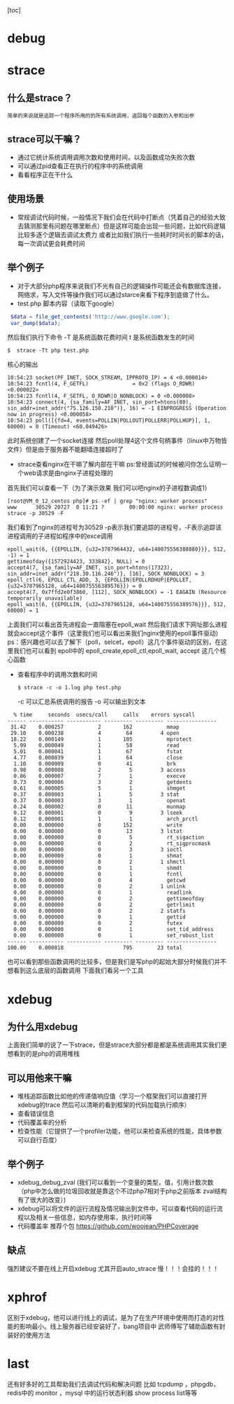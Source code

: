 [toc]
# debug
# strace
## 什么是strace？
    简单的来说就是追踪一个程序所用的的所有系统调用，返回每个函数的入参和出参
## strace可以干嘛？
- 通过它统计系统调用调用次数和使用时间，以及函数成功失败次数
- 可以通过pid查看正在执行的程序中的系统调用
- 看看程序正在干什么
## 使用场景
- 常规调试代码时候，一般情况下我们会在代码中打断点（凭着自己的经验大致去猜测那里有问题在哪里断点）但是这样可能会出现一些问题，比如代码逻辑比较多逐个逻辑去调试太费力 或者比如我们执行一些耗时时间长的脚本的话，每一次调试更会耗费时间
## 举个例子 
- 对于大部分php程序来说我们不光有自己的逻辑操作可能还会有数据库连接，网络求，写入文件等操作我们可以通过starce来看下程序到底做了什么。
- test.php 脚本内容（读取下google）
```php
 $data = file_get_contents('http://www.google.com');
 var_dump($data);

```
然后我们执行下命令  -T 是系统函数花费时间 t 是系统函数发生的时间
```
$  strace -Tt php test.php
```
核心的输出
```
10:54:23 socket(PF_INET, SOCK_STREAM, IPPROTO_IP) = 4 <0.000014>
10:54:23 fcntl(4, F_GETFL)              = 0x2 (flags O_RDWR) <0.000022>
10:54:23 fcntl(4, F_SETFL, O_RDWR|O_NONBLOCK) = 0 <0.000008>
10:54:23 connect(4, {sa_family=AF_INET, sin_port=htons(80), sin_addr=inet_addr("75.126.150.210")}, 16) = -1 EINPROGRESS (Operation now in progress) <0.000058>
10:54:23 poll([{fd=4, events=POLLIN|POLLOUT|POLLERR|POLLHUP}], 1, 60000) = 0 (Timeout) <60.049426>
```
此时系统创建了一个socket连接 然后poll处理4这个文件句柄事件（linux中万物皆文件）但是由于服务器不能翻墙连接超时了
- strace查看nginx在干嘛了解内部在干嘛 ps:曾经面试的时候被问你怎么证明一个web请求是由nginx子进程处理的

首先我们可以查看一下（为了演示效果 我们可以吧nginx的子进程数调成1）
```
[root@VM_0_12_centos php]# ps -ef | grep "nginx: worker process"  
www      30529 20727  0 11:21 ?        00:00:00 nginx: worker process
strace -p 30529 -F
```
我们看到了nginx的进程号为30529
-p表示我们要追踪的进程号，-F表示追踪该进程调用的子进程如程序中的exce调用
```
epoll_wait(6, {{EPOLLIN, {u32=3787964432, u64=140075556388880}}}, 512, -1) = 1
gettimeofday({1572924423, 333842}, NULL) = 0
accept4(7, {sa_family=AF_INET, sin_port=htons(17323), sin_addr=inet_addr("218.30.116.246")}, [16], SOCK_NONBLOCK) = 3
epoll_ctl(6, EPOLL_CTL_ADD, 3, {EPOLLIN|EPOLLRDHUP|EPOLLET, {u32=3787965128, u64=140075556389576}}) = 0
accept4(7, 0x7ffd2e0f3860, [112], SOCK_NONBLOCK) = -1 EAGAIN (Resource temporarily unavailable)
epoll_wait(6, {{EPOLLIN, {u32=3787965128, u64=140075556389576}}}, 512, 60000) = 1
```
上面我们可以看出首先进程会一直阻塞在epoll_wait 然后我们请求下网址那么进程就会accept这个事件（这里我们也可以看出来我们nginx使用的epoll事件驱动）ps：感兴趣也可以去了解下（poll，selcet，epoll）这几个事件驱动的区别，在这里我们也可以看到 epoll中的 epoll_create,epoll_ctl,epoll_wait,
accept 这几个核心函数

- 查看程序中的调用次数和时间
  ```
  $ strace -c -o 1.log php test.php
  ```
  -c 可以汇总系统调用的报告 -o 可以输出到文本
```
  % time     seconds  usecs/call     calls    errors syscall
------ ----------- ----------- --------- --------- ----------------
 31.42    0.000257           2       162           mmap
 29.10    0.000238           4        64         4 open
 18.22    0.000149           1       105           mprotect
  5.99    0.000049           1        58           read
  5.01    0.000041           1        67           fstat
  4.77    0.000039           1        64           close
  1.10    0.000009           0        41           brk
  0.98    0.000008           2         5         3 access
  0.86    0.000007           7         1           execve
  0.73    0.000006           3         2           getdents
  0.61    0.000005           5         1           shmget
  0.37    0.000003           1         5         3 stat
  0.37    0.000003           3         1           openat
  0.24    0.000002           0        11           munmap
  0.12    0.000001           0         9         3 lseek
  0.12    0.000001           1         1           arch_prctl
  0.00    0.000000           0       152           write
  0.00    0.000000           0        13         3 lstat
  0.00    0.000000           0         5           rt_sigaction
  0.00    0.000000           0         2           rt_sigprocmask
  0.00    0.000000           0         3         3 ioctl
  0.00    0.000000           0         1           shmat
  0.00    0.000000           0         2         1 shmctl
  0.00    0.000000           0         1           shmdt
  0.00    0.000000           0         1           fcntl
  0.00    0.000000           0         4           getcwd
  0.00    0.000000           0         2         1 unlink
  0.00    0.000000           0         1           readlink
  0.00    0.000000           0         2           gettimeofday
  0.00    0.000000           0         2           getrlimit
  0.00    0.000000           0         2         2 statfs
  0.00    0.000000           0         1           gettid
  0.00    0.000000           0         2           futex
  0.00    0.000000           0         1           set_tid_address
  0.00    0.000000           0         1           set_robust_list
------ ----------- ----------- --------- --------- ----------------
100.00    0.000818                   795        23 total

```
也可以看到那些函数调用的比较多，但是我们是写php的起始大部分时候我们并不想看到这么底层的函数调用 下面我们看另一个工具
# xdebug
## 为什么用xdebug
上面我们简单的说了一下strace，但是strace大部分都是都是系统调用其实我们更想看到的是php的调用堆栈
## 可以用他来干嘛
- 堆栈追踪函数比如他的传递值响应值（学习一个框架我们可以直接打开xdebug的trace 然后可以清晰的看到框架的代码加载执行顺序）
- 查看错误信息
- 代码覆盖率的分析
- 检查性能（它提供了一个profiler功能，他可以来检查系统的性能，具体参数可以自行百度）
## 举个例子
  - xdebug_debug_zval (我们可以看到一个变量的类型，值，引用计数次数（php中怎么做的垃圾回收就是靠这个不过php7相对于php之前版本 zval结构有了很大的改变）)
- xdebug可以将文件的运行流程及情况输出到文件中，可以查看代码的运行流程以及相关一些信息，如内存使用率，执行时间等
- 代码覆盖率 推荐个包 https://github.com/woojean/PHPCoverage
## 缺点
   强烈建议不要在线上开启xdebug 尤其开启auto_strace 慢！！！会挂的！！！

# xphrof
  区别于xdebug，他可以进行线上的调试，是为了在生产环境中使用而打造的对性能的影响最小。线上服务器已经安装好了，bang项目中 武师傅写了辅助函数有封装好的使用方法
  
 # last
 还有好多好的工具帮助我们去调试代码和解决问题 比如 tcpdump ，phpgdb，redis中的 monitor ，mysql 中的运行状态利器 show process list等等

